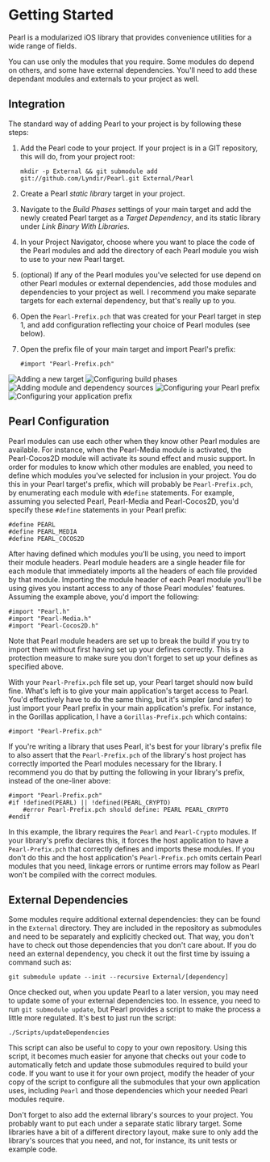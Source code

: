 Getting Started
===============

Pearl is a modularized iOS library that provides convenience utilities for a wide range of fields.

You can use only the modules that you require.  Some modules do depend on others, and some have external dependencies.  You'll need to add these dependant modules and externals to your project as well.


Integration
-----------

The standard way of adding Pearl to your project is by following these steps:

1. Add the Pearl code to your project.  If your project is in a GIT repository, this will do, from your project root:

    `mkdir -p External && git submodule add git://github.com/Lyndir/Pearl.git External/Pearl`

2. Create a Pearl *static library* target in your project.
3. Navigate to the *Build Phases* settings of your main target and add the newly created Pearl target as a *Target Dependency*, and its static library under *Link Binary With Libraries*.
4. In your Project Navigator, choose where you want to place the code of the Pearl modules and add the directory of each Pearl module you wish to use to your new Pearl target.
5. (optional) If any of the Pearl modules you've selected for use depend on other Pearl modules or external dependencies, add those modules and dependencies to your project as well.  I recommend you make separate targets for each external dependency, but that's really up to you.
6. Open the `Pearl-Prefix.pch` that was created for your Pearl target in step 1, and add configuration reflecting your choice of Pearl modules (see below).
7. Open the prefix file of your main target and import Pearl's prefix:

    `#import "Pearl-Prefix.pch"`

![Adding a new target](/Lyndir/Pearl/raw/master/.images/1-target.png)
![Configuring build phases](/Lyndir/Pearl/raw/master/.images/2-phases.png)
![Adding module and dependency sources](/Lyndir/Pearl/raw/master/.images/3-sources.png)
![Configuring your Pearl prefix](/Lyndir/Pearl/raw/master/.images/4-prefix.png)
![Configuring your application prefix](/Lyndir/Pearl/raw/master/.images/5-application.png)


Pearl Configuration
-------------------

Pearl modules can use each other when they know other Pearl modules are available.  For instance, when the Pearl-Media module is activated, the Pearl-Cocos2D module will activate its sound effect and music support.  In order for modules to know which other modules are enabled, you need to define which modules you've selected for inclusion in your project.  You do this in your Pearl target's prefix, which will probably be `Pearl-Prefix.pch`, by enumerating each module with `#define` statements.  For example, assuming you selected Pearl, Pearl-Media and Pearl-Cocos2D, you'd specify these `#define` statements in your Pearl prefix:

    #define PEARL
    #define PEARL_MEDIA
    #define PEARL_COCOS2D

After having defined which modules you'll be using, you need to import their module headers.  Pearl module headers are a single header file for each module that immediately imports all the headers of each file provided by that module.  Importing the module header of each Pearl module you'll be using gives you instant access to any of those Pearl modules' features.  Assuming the example above, you'd import the following:

    #import "Pearl.h"
    #import "Pearl-Media.h"
    #import "Pearl-Cocos2D.h"

Note that Pearl module headers are set up to break the build if you try to import them without first having set up your defines correctly.  This is a protection measure to make sure you don't forget to set up your defines as specified above.

With your `Pearl-Prefix.pch` file set up, your Pearl target should now build fine.  What's left is to give your main application's target access to Pearl.  You'd effectively have to do the same thing, but it's simpler (and safer) to just import your Pearl prefix in your main application's prefix.  For instance, in the Gorillas application, I have a `Gorillas-Prefix.pch` which contains:

    #import "Pearl-Prefix.pch"

If you're writing a library that uses Pearl, it's best for your library's prefix file to also assert that the `Pearl-Prefix.pch` of the library's host project has correctly imported the Pearl modules necessary for the library.  I recommend you do that by putting the following in your library's prefix, instead of the one-liner above:

    #import "Pearl-Prefix.pch"
    #if !defined(PEARL) || !defined(PEARL_CRYPTO)
        #error Pearl-Prefix.pch should define: PEARL PEARL_CRYPTO
    #endif

In this example, the library requires the `Pearl` and `Pearl-Crypto` modules.  If your library's prefix declares this, it forces the host application to have a `Pearl-Prefix.pch` that correctly defines and imports these modules.  If you don't do this and the host application's `Pearl-Prefix.pch` omits certain Pearl modules that you need, linkage errors or runtime errors may follow as Pearl won't be compiled with the correct modules.


External Dependencies
---------------------

Some modules require additional external dependencies: they can be found in the `External` directory.  They are included in the repository as submodules and need to be separately and explicitly checked out.  That way, you don't have to check out those dependencies that you don't care about.  If you do need an external dependency, you check it out the first time by issuing a command such as:

    git submodule update --init --recursive External/[dependency]

Once checked out, when you update Pearl to a later version, you may need to update some of your external dependencies too.  In essence, you need to run `git submodule update`, but Pearl provides a script to make the process a little more regulated.  It's best to just run the script:

    ./Scripts/updateDependencies

This script can also be useful to copy to your own repository.  Using this script, it becomes much easier for anyone that checks out your code to automatically fetch and update those submodules required to build your code.  If you want to use it for your own project, modify the header of your copy of the script to configure all the submodules that your own application uses, including `Pearl` and those dependencies which your needed Pearl modules require.

Don't forget to also add the external library's sources to your project.  You probably want to put each under a separate static library target.  Some libraries have a bit of a different directory layout, make sure to only add the library's sources that you need, and not, for instance, its unit tests or example code.
